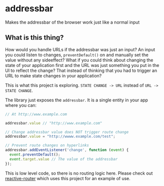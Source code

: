# addressbar
Makes the addressbar of the browser work just like a normal input

## What is this thing?
How would you handle URLs if the addressbar was just an input? An input you could listen to changes, `preventDefault()` on and manually set the value without any sideeffect? What if you could think about changing the state of your application first and the URL was just something you put in the UI to reflect the change? That instead of thinking that you had to trigger an URL to make state changes in your application?

This is what this project is exploring. `STATE CHANGE -> URL` instead of `URL -> STATE CHANGE`.

The library just exposes the `addressbar`. It is a single entity in your app where you can:

```js
// At http://www.example.com

addressbar.value // "http://www.example.com"

// Change addressbar value does NOT trigger route change
addressbar.value = "http://wwww.example.com/test"; 

// Prevent route changes on hyperlinks
addressbar.addEventListener('change', function (event) {
  event.preventDefault();
  event.target.value // The value of the addressbar
});
```

This is low level code, so there is no routing logic here. Please check out [reactive-router](https://github.com/christianalfoni/reactive-router) which uses this project for an example of use.
